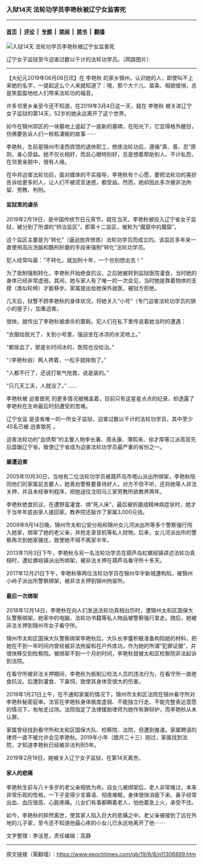 ### 入狱14天 法轮功学员李艳秋被辽宁女监害死

---

#### [首页](../../../..?n11308899) &nbsp;|&nbsp; [评论](../../../../../epoch-comment?n11308899) &nbsp;|&nbsp; [专题](../../../../../epoch-special?n11308899) &nbsp;|&nbsp; [禁闻](../../../../../epoch-news?n11308899) &nbsp;|&nbsp; [禁书](../../../../../books?n11308899) &nbsp;|&nbsp; [翻墙](https://github.com/gfw-breaker/nogfw/blob/master/README.md?n11308899)


<div><img alt="入狱14天 法轮功学员李艳秋被辽宁女监害死" class="attachment-djy_600_400 size-djy_600_400 wp-post-image" src="https://i.epochtimes.com/assets/uploads/2019/06/a-600x400-1.jpg"/>
<div class="caption">
 <p>
  辽宁女子监狱至今迫害过数以千计的法轮功学员。（网路图片）
 </p>
</div></div><hr/><div class="post_content" id="artbody" itemprop="articleBody">
 <!-- article content begin -->
 <p>
  【大纪元2019年06月08日讯】在
  <ok href="https://www.epochtimes.com/gb/tag/%E6%9D%8E%E8%89%B3%E7%A7%8B.html">
   李艳秋
  </ok>
  的家乡锦州，认识她的人，即使叫不上来她的名字，一提起这么个人来就知道了：哦，那个大个儿、苗条、相貌俊俏，总是笑盈盈地给人们带来法轮功的福音。
 </p>
 <p>
  许多邻里乡亲至今还不知道，在2019年3月4日这一天，就在
  <ok href="https://www.epochtimes.com/gb/tag/%E6%9D%8E%E8%89%B3%E7%A7%8B.html">
   李艳秋
  </ok>
  被关进辽宁女子监狱的第14天，52岁的她永远离开了这个世界。
 </p>
 <p>
  如今在锦州郊区的一块墓地上竖起了一座新的墓碑。在阳光下，它显得格外醒目，仿佛要告诉人们一桩桩凄婉的故事⋯⋯
 </p>
 <p>
  李艳秋，生前是锦州市凌西宾馆的退休职工，修炼法轮功后，遵循“真、善、忍”原则，身心受益。她不仅长相好，而且心眼特别好，总是想着帮助别人、不计私怨，在邻里亲朋中，很有人缘。
 </p>
 <p>
  在中共迫害法轮功后，面对媒体的不实报导，李艳秋有个心愿，要把法轮功的美好告诉给更多的人，让人们不被谎言迷惑，都受益。然而，她却因此多次被非法拘留、劳教、判刑。
 </p>
 <h4>
  <b>
   监狱里的虐杀
  </b>
 </h4>
 <p>
  2019年2月19日，是中国传统节日元宵节，就在当天，李艳秋被投入辽宁省女子监狱，被分到了所谓的“矫治监区”，即第十二监区，被称为“魔窟中的魔窟”。
 </p>
 <p>
  这个监区主要是为“转化”（逼迫放弃修炼）法轮功学员而成立的。该监区多年来一直使用高压洗脑和酷刑折磨的手段来强制“转化”法轮功学员。
 </p>
 <p>
  犯人经常叫嚣：“不转化，就加刑十年，一个也别想出去！”
 </p>
 <p>
  为了抵制强制转化，李艳秋开始绝食抗议，之后她被转到监狱医院灌食，当时她的身体已经非常虚弱。其间，她与家人有了唯一的一次会见，当时她是靠着物体的支撑（类似轮椅）才能移步。家属提出给她保外就医，被狱方拒绝。
 </p>
 <p>
  几天后，狱警不顾李艳秋的身体状况，将她关入“小号”（专门迫害法轮功学员的狭小的屋子），加重迫害。
 </p>
 <p>
  很快，就传出了李艳秋被虐杀的噩耗。犯人们在私下里传说着她当时的遭遇：
 </p>
 <p>
  “衣服给脱光了，关到小号里，强迫坐在冰凉的水泥地上。”
 </p>
 <p>
  “都尿血了，那是长时间冰的，医院也没给治。”
 </p>
 <p>
  “（李艳秋由）两人搀着，一松手就摔倒了。”
 </p>
 <p>
  “人都不行了，还说打氧气抢救，说是装的。”
 </p>
 <p>
  “只几天工夫，人就没了。” ……
 </p>
 <p>
  李艳秋被
  <ok href="https://www.epochtimes.com/gb/tag/%E8%BF%AB%E5%AE%B3%E8%87%B4%E6%AD%BB.html">
   迫害致死
  </ok>
  的更多情况被掩盖着，目前只有这星星点点的纪录，却透露了李艳秋在生命最后时刻遭受的苦难。
 </p>
 <p>
  <ok href="https://www.epochtimes.com/gb/tag/%E8%BE%BD%E5%AE%81%E5%A5%B3%E7%9B%91.html">
   辽宁女监
  </ok>
  是该省唯一的一所女子监狱，迫害过数以千计的法轮功学员，其中至少45名已被
  <ok href="https://www.epochtimes.com/gb/tag/%E8%BF%AB%E5%AE%B3%E8%87%B4%E6%AD%BB.html">
   迫害致死
  </ok>
  。
 </p>
 <p>
  迫害法轮功的“血债帮”的主要人物李长春、周永康、薄熙来、徐才厚等江派高官先后盘踞辽宁省，致使辽宁省成为迫害法轮功学员最严重的省份之一。
 </p>
 <h4>
  <b>
   屡遭迫害
  </b>
 </h4>
 <p>
  2005年10月30日，当地有二位法轮功学员被葫芦岛市塔山派出所绑架，李艳秋陪同他们的家属前去要人，她善劝警察要善待好人，对方不但不听，还将她等人非法关押，并且未经审判程序，把她送往沈阳马三家劳教所欲教养两年。
 </p>
 <p>
  李艳秋绝食抗议，在遭野蛮灌食、绑“死人床”，最后被折磨成精神病症状时，她才于当年年底由家人接回家。教养院还敲诈了家属3,000元钱。
 </p>
 <p>
  2009年9月14日晚，锦州市太和公安分局和锦州女儿河派出所等多个警察强行闯入她家，绑架了她的老父亲，并抢走录音机等私人财物。后来，女儿河派出所的警察再次到她家骚扰，致使她不得不离家半年。
 </p>
 <p>
  2013年11月3日下午，李艳秋与另一名法轮功学员在葫芦岛虹螺岘镇讲述法轮功真相时，遭虹螺岘镇派出所绑架，被非法关押在葫芦岛看守所十多天。
 </p>
 <p>
  2017年12月21日下午，李艳秋等两位法轮功学员在锦州华宇新城遭构陷，被锦州小岭子派出所警察绑架，被非法关押到锦州拘留所。
 </p>
 <h4>
  最后一次绑架
 </h4>
 <p>
  2018年12月14日，李艳秋在向人们发送法轮功真相台历时，遭锦州太和区国保大队警察绑架。她家中的电脑、法轮功书籍等私人物品被警察强行拿走。随后，她被非法关押到锦州市女子看守所。
 </p>
 <p>
  锦州市太和区国保大队警察绑架李艳秋后，大队长李蕾积极准备构陷她的材料，把她在不到一年时间内曾经被非法拘留和在户外炼功，作为她的所谓“犯罪证据”，并很快移交到检察院。被绑架不到一个月的时间，李艳秋就被太和区检察院非法起诉到法院。
 </p>
 <p>
  在看守所被非法关押期间，李艳秋为抵制公检法人员的违法行为，在看守所一直绝食抗议。后遭到灌食、下鼻饲，致使其身体受很大的伤害。
 </p>
 <p>
  2019年1月21日上午，在不通知家属的情况下，锦州市太和区法院在锦州看守所对李艳秋秘密庭审。法官在李艳秋身体极度虚弱、不能独立行走、不能完整表达意愿的情况下，匆匆走过场。法院指定了法律援助律师为她作有罪辩护，而李艳秋从未认罪。
 </p>
 <p>
  家属曾经找到看守所和太和区国保大队、检察院、法院，但遭到推诿。家属聘请的律师一直不被允许会见李艳秋。2019年小年（腊月二十三）刚过，家属找到法院，才知道李艳秋已经被非法判刑5年。
 </p>
 <p>
  2019年2月19日，她被关入辽宁女子监狱，在第14天离世。
 </p>
 <h4>
  家人的悲痛
 </h4>
 <p>
  李艳秋生前与八十多岁的老父亲相依为命。自女儿被绑架后，老人非常难过，本来非常乐观的性格，一下子变得少言寡语、彻夜难眠，身体很快消瘦下来、鼻子经常出血、血压很高、心脏疼痛。儿女们有事都瞒着老人，怕他着急上火，承受不住。
 </p>
 <p>
  如今，李艳秋的猝然离世，使其家人陷入巨大的悲痛之中。老父亲被接到了远在外地的儿子家，至今还不知道他最心疼的小女儿已永远地离开了他⋯⋯
 </p>
 <p>
  文字整理：李洁思，责任编辑：高静
 </p>
 <!-- article content end -->
 <div id="below_article_ad">
 </div>
</div>


---

原文链接（需翻墙）：https://www.epochtimes.com/gb/19/6/8/n11308899.htm